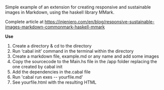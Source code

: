 Simple example of an extension for creating responsive and sustainable images in Markdown,
using the haskell library MMark.

Complete article at https://injeniero.com/en/blog/responsive-sustainable-images-markdown-commonmark-haskell-mmark

**Use**
1. Create a directory & cd to the directory
2. Run ‘cabal init’ command in the terminal within the directory
3. Create a markdown file, example.md or any name and add some images
4. Copy the sourcecode to the Main.hs file in the /app folder replacing the one created by cabal init
5. Add the dependencies in the.cabal file
6. Run 'cabal run exes -- yourfile.md'
7. See yourfile.html with the resulting HTML
